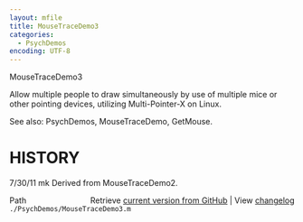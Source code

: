 ```yaml
---
layout: mfile
title: MouseTraceDemo3
categories:
  - PsychDemos
encoding: UTF-8
---
```


MouseTraceDemo3

Allow multiple people to draw simultaneously by use of multiple
mice or other pointing devices, utilizing Multi-Pointer-X on Linux.

See also: PsychDemos, MouseTraceDemo, GetMouse.

# HISTORY

7/30/11  mk       Derived from MouseTraceDemo2.



<div class="code_header" style="text-align:right;">
  <span style="float:left;">Path&nbsp;&nbsp;</span> <span class="counter">Retrieve <a href=
  "https://raw.github.com/Psychtoolbox-3/Psychtoolbox-3/beta/./PsychDemos/MouseTraceDemo3.m">current version from GitHub</a> | View <a href=
  "https://github.com/Psychtoolbox-3/Psychtoolbox-3/commits/beta/./PsychDemos/MouseTraceDemo3.m">changelog</a></span>
</div>
<div class="code">
  <code>./PsychDemos/MouseTraceDemo3.m</code>
</div>
